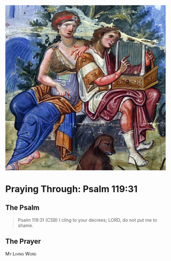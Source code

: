 <img class="intro-right" src="art-paris-psalter.jpg">

<style>
  li {list-style-type: none;}
  p + ul {
    margin-top: -18px;
}
</style>

# Praying Through: Psalm 119:31

## The Psalm

>Psalm 119:31 (CSB) I cling to your decrees; LORD, do not put me to shame. 

## The Prayer

<div style="font-variant: small-caps;">
My Living Word
</div>
